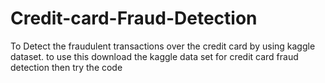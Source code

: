 # Credit-card-Fraud-Detection
To Detect the fraudulent transactions over the credit card by using kaggle dataset.
to use this download the kaggle data set for credit card fraud detection then try the code
